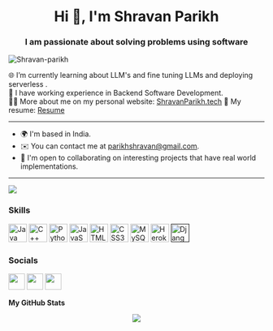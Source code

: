 <h1 align="center">Hi 👋, I'm Shravan Parikh</h1>
<h3 align="center">I am passionate about solving problems using software</h3>

<p align="left"> <img src="https://komarev.com/ghpvc/?username=Shravan-parikh&label=Profile%20views&color=0e75b6&style=flat" alt="Shravan-parikh" /> </p>

🌐 I’m currently learning about LLM's and fine tuning LLMs and deploying serverless .  
🤖 I have working experience in Backend Software Development.  
👨‍💻 More about me on my personal website: [ShravanParikh.tech](http://www.shravanparikh.tech)
📁 My resume: [Resume](https://drive.google.com/file/d/1xrTUv8ekaqQiDoriWOAMZBESlTbqwVZn/view?usp=sharing)

-----

* 🌍  I'm based in India.  
* ✉️ You can contact me at [parikhshravan@gmail.com](mailto:parikhshravan@gmail.com).  
* 🤝  I'm open to collaborating on interesting projects that have real world implementations.


---

<a href="https://www.twitter.com/parikh_shravan" target="_blank" rel="noreferrer"><img
src="https://img.shields.io/twitter/follow/shravan?logo=twitter&style=for-the-badge&color=0891b2&labelColor=000000"
/></a>


### Skills

<p align="left">
<a href="https://www.oracle.com/java/" target="_blank" rel="noreferrer"><img src="https://raw.githubusercontent.com/danielcranney/readme-generator/main/public/icons/skills/java-colored.svg" width="36" height="36" alt="Java" /></a>
<a href="https://docs.microsoft.com/en-us/cpp/?view=msvc-170" target="_blank" rel="noreferrer"><img src="https://raw.githubusercontent.com/danielcranney/readme-generator/main/public/icons/skills/cplusplus-colored.svg" width="36" height="36" alt="C++" /></a>
<a href="https://www.python.org/" target="_blank" rel="noreferrer"><img src="https://raw.githubusercontent.com/danielcranney/readme-generator/main/public/icons/skills/python-colored.svg" width="36" height="36" alt="Python" /></a>
<a href="https://developer.mozilla.org/en-US/docs/Web/JavaScript" target="_blank" rel="noreferrer"><img src="https://raw.githubusercontent.com/danielcranney/readme-generator/main/public/icons/skills/javascript-colored.svg" width="36" height="36" alt="JavaScript" /></a>
<a href="https://developer.mozilla.org/en-US/docs/Glossary/HTML5" target="_blank" rel="noreferrer"><img src="https://raw.githubusercontent.com/danielcranney/readme-generator/main/public/icons/skills/html5-colored.svg" width="36" height="36" alt="HTML5" /></a>
<a href="https://www.w3.org/TR/CSS/#css" target="_blank" rel="noreferrer"><img src="https://raw.githubusercontent.com/danielcranney/readme-generator/main/public/icons/skills/css3-colored.svg" width="36" height="36" alt="CSS3" /></a>
<a href="https://www.mysql.com/" target="_blank" rel="noreferrer"><img src="https://raw.githubusercontent.com/danielcranney/readme-generator/main/public/icons/skills/mysql-colored.svg" width="36" height="36" alt="MySQL" /></a>
<a href="https://www.heroku.com/" target="_blank" rel="noreferrer"><img src="https://raw.githubusercontent.com/danielcranney/readme-generator/main/public/icons/skills/heroku-colored.svg" width="36" height="36" alt="Heroku" /></a>
<a href="" target="_blank" rel="noreferrer"><img src="https://raw.githubusercontent.com/danielcranney/readme-generator/main/public/icons/skills/django-colored.svg" width="36" height="36" alt="Django" /></a>
</p>


### Socials

<p align="left"> <a href="https://www.github.com/shravan-parikh" target="_blank" rel="noreferrer"><img src="https://raw.githubusercontent.com/danielcranney/readme-generator/main/public/icons/socials/github.svg" width="32" height="32" /></a> <a href="https://www.linkedin.com/in/shravan-parikh-311767215/" target="_blank" rel="noreferrer"><img src="https://raw.githubusercontent.com/danielcranney/readme-generator/main/public/icons/socials/linkedin.svg" width="32" height="32" /></a> <a href="https://www.twitter.com/parikh_shravan" target="_blank" rel="noreferrer"><img src="https://raw.githubusercontent.com/danielcranney/readme-generator/main/public/icons/socials/twitter.svg" width="32" height="32" /></a></p>



<b>My GitHub Stats</b>

<p align="center"> <a href="http://www.github.com/shravan-parikh"><img src="https://github-readme-streak-stats.herokuapp.com/?user=shravan-parikh&stroke=ffffff&background=000000&ring=0891b2&fire=0891b2&currStreakNum=ffffff&currStreakLabel=0891b2&sideNums=ffffff&sideLabels=ffffff&dates=ffffff&hide_border=true" /></a></p>
